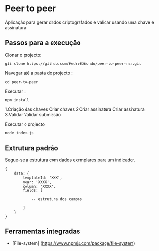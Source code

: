 # Peer to peer 
Aplicação para gerar dados criptografados e validar usando uma chave e assinatura

## Passos para a execução

Clonar o projecto:

```
git clone https://github.com/PedroEJKondo/peer-to-peer-rsa.git

```

Navegar até a pasta do projecto :

```
cd peer-to-peer 

```

Executar :

```
npm install

```

1.Criação das chaves
    Criar chaves
2.Criar assinatura
    Criar assinatura
3.Validar
    Validar submissão

Executar o projecto

```
node index.js

```
 
## Extrutura padrão

Segue-se a estrutura com dados exemplares para um indicador.

```
{
    data: {
        templateId: 'XXX',
        year: 'XXXX',
        column: 'XXXX',
        fields: [

            -- estrutura dos campos
        
        ]
    }
}
```

## Ferramentas integradas

- [File-system] (https://www.npmjs.com/package/file-system)
